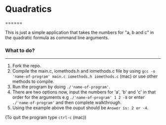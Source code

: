 # Quadratics

======

This is just a simple application that takes the numbers for "a, b and c" in the quadratic formula as command line arguments.

### What to do?

------

1. Fork the repo.
2. Compile the main.c, iomethods.h and iomethods.c file by using `gcc -o 'name-of-program' main.c iomethods.h iomethods.c` (mac) or use other methods to compile.
3. Run the program by doing `./'name-of-program'`.
4. There are two options now, input the numbers for 'a', 'b' and 'c' in that order for the arguments e.g `./'name-of-program' 1 2 -8` or enter `./'name-of-program'` and then complete walkthrough.
5. Using the example above the ouput should be `Answer is: 2 or -4`.

(To quit the program type `ctrl-c` (mac))